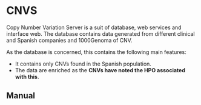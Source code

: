 CNVS
===

Copy Number Variation Server is a suit of database, web services and interface web.
The database contains data generated from different clinical and Spanish companies and 1000Genoma of CNV.

As the database is concerned, this contains the following main features:
* It contains only CNVs found in the Spanish population.  
* The data are enriched as the **CNVs have noted the HPO associated with this**.

## Manual ##


